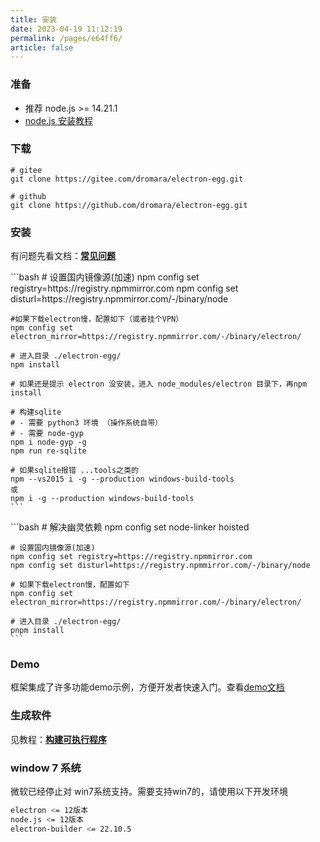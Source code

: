 ```yaml
---
title: 安装
date: 2023-04-19 11:12:19
permalink: /pages/e64ff6/
article: false
---
```


###  准备
- 推荐 node.js >= 14.21.1 
- [node.js 安装教程](/pages/1f0f51/)

### 下载
```
# gitee
git clone https://gitee.com/dromara/electron-egg.git

# github
git clone https://github.com/dromara/electron-egg.git
```

###  安装
有问题先看文档：[**常见问题**](/pages/23649b/)

<code-group>
  <code-block title="npm" active>
    ```bash
    # 设置国内镜像源(加速)
    npm config set registry=https://registry.npmmirror.com
    npm config set disturl=https://registry.npmmirror.com/-/binary/node

    #如果下载electron慢，配置如下（或者挂个VPN）
    npm config set electron_mirror=https://registry.npmmirror.com/-/binary/electron/

    # 进入目录 ./electron-egg/
    npm install

    # 如果还是提示 electron 没安装，进入 node_modules/electron 目录下，再npm install

    # 构建sqlite
    # - 需要 python3 环境 （操作系统自带）
    # - 需要 node-gyp
    npm i node-gyp -g
    npm run re-sqlite

    # 如果sqlite报错 ...tools之类的
    npm --vs2015 i -g --production windows-build-tools
    或
    npm i -g --production windows-build-tools 
    ```
  </code-block>

  <code-block title="pnpm">
    ```bash
    # 解决幽灵依赖
    npm config set node-linker hoisted

    # 设置国内镜像源(加速)
    npm config set registry=https://registry.npmmirror.com
    npm config set disturl=https://registry.npmmirror.com/-/binary/node

    # 如果下载electron慢，配置如下
    npm config set electron_mirror=https://registry.npmmirror.com/-/binary/electron/

    # 进入目录 ./electron-egg/
    pnpm install
    ```
  </code-block>
</code-group>

### Demo
框架集成了许多功能demo示例，方便开发者快速入门。查看[demo文档](/pages/132909/)

### 生成软件
见教程：[**构建可执行程序**](/pages/ad838d/)

###  window 7 系统
微软已经停止对 win7系统支持。需要支持win7的，请使用以下开发环境
```bash
electron <= 12版本
node.js <= 12版本
electron-builder <= 22.10.5
```

